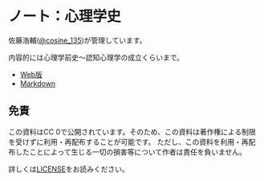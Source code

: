 

# ノート：心理学史

佐藤浩輔([@cosine_135](https://twitter.com/cosine_135))が管理しています。

内容的には心理学前史～認知心理学の成立くらいまで。

+ [Web版](https://satocos135.github.io/history_of_psychology/)
+ [Markdown](/index.md)

## 免責

この資料はCC 0で公開されています。そのため、この資料は著作権による制限を受けずに利用・再配布することが可能です。
ただし、この資料を利用・再配布したことによって生じる一切の損害等について作者は責任を負いません。

詳しくは[LICENSE](/LICENSE)をお読みください。


